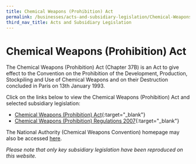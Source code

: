 ```yaml
---
title: Chemical Weapons (Prohibition) Act
permalink: /businesses/acts-and-subsidiary-legislation/Chemical-Weapons-Prohibition-Act
third_nav_title: Acts and Subsidiary Legislation
---
```

# Chemical Weapons (Prohibition) Act

The Chemical Weapons (Prohibition) Act (Chapter 37B) is an Act to give effect to the Convention on the Prohibition of the Development, Production, Stockpiling and Use of Chemical Weapons and on their Destruction concluded in Paris on 13th January 1993.

Click on the links below to view the Chemical Weapons (Prohibition) Act and selected subsidiary legislation:

-   [Chemical Weapons (Prohibition) Act](https://sso.agc.gov.sg/Act/CWPA2000){:target="_blank"}
-   [Chemical Weapons (Prohibition) Regulations 2007](https://sso.agc.gov.sg/SL/CWPA2000-S669-2007){:target="_blank"}

The National Authority (Chemical Weapons Convention) homepage may also be accessed [here](/businesses/chemical-weapons-convention/legislation).

*Please note that only key subsidiary legislation have been reproduced on this website.*

